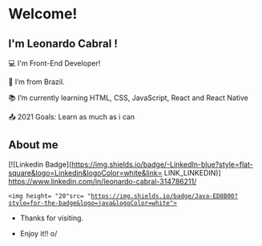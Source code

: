 # Welcome!

## I'm Leonardo Cabral !

:computer: I'm Front-End Developer!

:house_with_garden: I’m from Brazil.

:books: I’m currently learning HTML, CSS, JavaScript, React and React Native

:outbox_tray: 2021 Goals: Learn as much as i can

## About me

[![Linkedin Badge](https://img.shields.io/badge/-LinkedIn-blue?style=flat-square&logo=Linkedin&logoColor=white&link= LINK_LINKEDIN)] https://www.linkedin.com/in/leonardo-cabral-314786211/

<code><img height= "20"src= "https://img.shields.io/badge/Java-ED8B00?style=for-the-badge&logo=java&logoColor=white"></code>

- Thanks for visiting.

- Enjoy it!! o/
